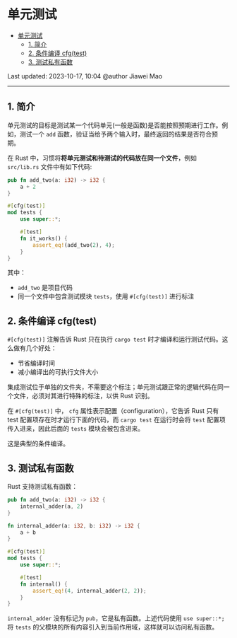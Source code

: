 # 单元测试

- [单元测试](#单元测试)
  - [1. 简介](#1-简介)
  - [2. 条件编译 cfg(test)](#2-条件编译-cfgtest)
  - [3. 测试私有函数](#3-测试私有函数)

Last updated: 2023-10-17, 10:04
@author Jiawei Mao
****

## 1. 简介

单元测试的目标是测试某一个代码单元(一般是函数)是否能按照预期进行工作。例如，测试一个 `add` 函数，验证当给予两个输入时，最终返回的结果是否符合预期。

在 Rust 中，习惯将**将单元测试和待测试的代码放在同一个文件**，例如 `src/lib.rs` 文件中有如下代码:

```rust
pub fn add_two(a: i32) -> i32 {
    a + 2
}

#[cfg(test)]
mod tests {
    use super::*;

    #[test]
    fn it_works() {
        assert_eq!(add_two(2), 4);
    }
}
```

其中：

- `add_two` 是项目代码
- 同一个文件中包含测试模块 `tests`，使用 `#[cfg(test)]` 进行标注

## 2. 条件编译 cfg(test)

`#[cfg(test)]` 注解告诉 Rust 只在执行 `cargo test` 时才编译和运行测试代码。这么做有几个好处：

- 节省编译时间
- 减小编译出的可执行文件大小

集成测试位于单独的文件夹，不需要这个标注；单元测试跟正常的逻辑代码在同一个文件，必须对其进行特殊的标注，以供 Rust 识别。

在 `#[cfg(test)]` 中， `cfg` 属性表示配置（configuration），它告诉 Rust 只有 test 配置项存在时才运行下面的代码，而 `cargo test` 在运行时会将 `test` 配置项传入进来，因此后面的 `tests` 模块会被包含进来。

这是典型的条件编译。

## 3. 测试私有函数

Rust 支持测试私有函数：

```rust
pub fn add_two(a: i32) -> i32 {
    internal_adder(a, 2)
}

fn internal_adder(a: i32, b: i32) -> i32 {
    a + b
}

#[cfg(test)]
mod tests {
    use super::*;

    #[test]
    fn internal() {
        assert_eq!(4, internal_adder(2, 2));
    }
}
```

`internal_adder` 没有标记为 `pub`，它是私有函数。上述代码使用 `use super::*;` 将 `tests` 的父模块的所有内容引入到当前作用域，这样就可以访问私有函数。
